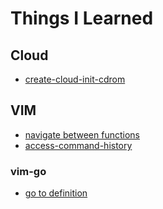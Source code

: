# Things I Learned

## Cloud
- [create-cloud-init-cdrom](cloud/create-cloud-init-cdrom.md)
## VIM
- [navigate between functions](vim/navigate-between-functions.md)
- [access-command-history](vim/access-command-history.md)
### vim-go
- [go to definition](vim/vim-go-go-to-definition.md)
